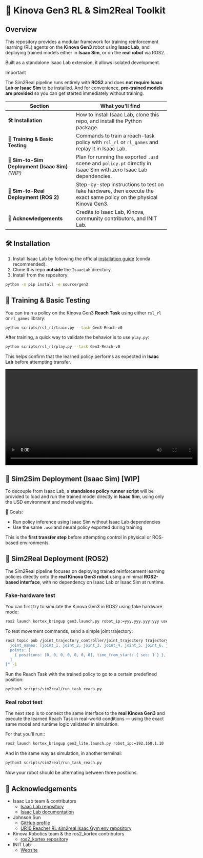 # 🦾 Kinova Gen3 RL & Sim2Real Toolkit

## Overview

This repository provides a modular framework for training reinforcement learning (RL) agents on the **Kinova Gen3** robot using **Isaac Lab**, and deploying trained models either in **Isaac Sim**, or on the **real robot** via ROS2.

Built as a standalone Isaac Lab extension, it allows isolated development.

> [!IMPORTANT]
> The Sim2Real pipeline runs entirely with **ROS2** and does **not require Isaac Lab or Isaac Sim** to be installed. And for convenience, **pre-trained models are provided** so you can get started immediately without training.


| Section | What you’ll find |
|---------|------------------|
| **🛠️ Installation** | How to install Isaac Lab, clone this repo, and install the Python package. |
| **🚀 Training & Basic Testing** | Commands to train a reach-task policy with `rsl_rl` or `rl_games` and replay it in Isaac Lab. |
| **🧪 Sim-to-Sim Deployment (Isaac Sim)** *(WIP)* | Plan for running the exported `.usd` scene and `policy.pt` directly in Isaac Sim with zero Isaac Lab dependencies. |
| **🤖 Sim-to-Real Deployment (ROS 2)** | Step-by-step instructions to test on fake hardware, then execute the exact same policy on the physical Kinova Gen3. |
| **🌟 Acknowledgements** | Credits to Isaac Lab, Kinova, community contributors, and INIT Lab. |


## 🛠️ Installation

1. Install Isaac Lab by following the official [installation guide](https://isaac-sim.github.io/IsaacLab/main/source/setup/installation/index.html) (conda recommended).  
2. Clone this repo **outside** the `IsaacLab` directory.  
3. Install from the repository:

```bash
python -m pip install -e source/gen3
```

## 🚀 Training & Basic Testing

You can train a policy on the Kinova Gen3 **Reach Task** using either `rsl_rl` or `rl_games` library:

```bash
python scripts/rsl_rl/train.py --task Gen3-Reach-v0
```

After training, a quick way to validate the behavior is to use `play.py`:

```bash
python scripts/rsl_rl/play.py --task Gen3-Reach-v0
```

This helps confirm that the learned policy performs as expected in **Isaac Lab** before attempting transfer.

<video width="600" controls>
  <source src="medias/training.mp4" type="video/mp4">
  Your browser does not support the video tag.
</video>

## 🧪 Sim2Sim Deployment (Isaac Sim) [WIP]

To decouple from Isaac Lab, a **standalone policy runner script** will be provided to load and run the trained model directly in **Isaac Sim**, using only the USD environment and model weights.

🎯 Goals:
- Run policy inference using Isaac Sim without Isaac Lab dependencies  
- Use the same `.usd` and neural policy exported during training

This is the **first transfer step** before attempting control in physical or ROS-based environments.

## 🤖 Sim2Real Deployment (ROS2)

The Sim2Real pipeline focuses on deploying trained reinforcement learning policies directly onto the **real Kinova Gen3 robot** using a minimal **ROS2-based interface**, with no dependency on Isaac Lab or Isaac Sim at runtime.

### Fake-hardware test

You can first try to simulate the Kinova Gen3 in ROS2 using fake hardware mode:

```bash
ros2 launch kortex_bringup gen3.launch.py robot_ip:=yyy.yyy.yyy.yyy use_fake_hardware:=true
```

To test movement commands, send a simple joint trajectory:

```bash
ros2 topic pub /joint_trajectory_controller/joint_trajectory trajectory_msgs/JointTrajectory "{
  joint_names: [joint_1, joint_2, joint_3, joint_4, joint_5, joint_6, joint_7],
  points: [
    { positions: [0, 0, 0, 0, 0, 0, 0], time_from_start: { sec: 1 } },
  ]
}" -1
```

Run the Reach Task with the trained policy to go to a certain predefined position:

```bash
python3 scripts/sim2real/run_task_reach.py
```

### Real robot test

The next step is to connect the same interface to the **real Kinova Gen3** and execute the learned Reach Task in real-world conditions — using the exact same model and runtime logic validated in simulation.

For that you'll run::

```bash
ros2 launch kortex_bringup gen3_lite.launch.py robot_ip:=192.168.1.10
```

And in the same way as simulation, in another terminal:

```bash
python3 scripts/sim2real/run_task_reach.py
```

Now your robot should be alternating between three positions.

## 🌟 Acknowledgements

* Isaac Lab team & contributors
  * [Isaac Lab repository](https://github.com/isaac-sim/IsaacLab)
  * [Isaac Lab documentation](https://isaac-sim.github.io/IsaacLab/main/index.html)
* Johnson Sun
  * [GitHub profile](https://github.com/j3soon)
  * [UR10 Reacher RL sim2real Isaac Gym env repository](https://github.com/j3soon/OmniIsaacGymEnvs-UR10Reacher) 
* Kinova Robotics team & the ros2_kortex contributors
  * [ros2_kortex repository](https://github.com/Kinovarobotics/ros2_kortex)
* INIT Lab
  * [Website](https://initrobots.ca/)